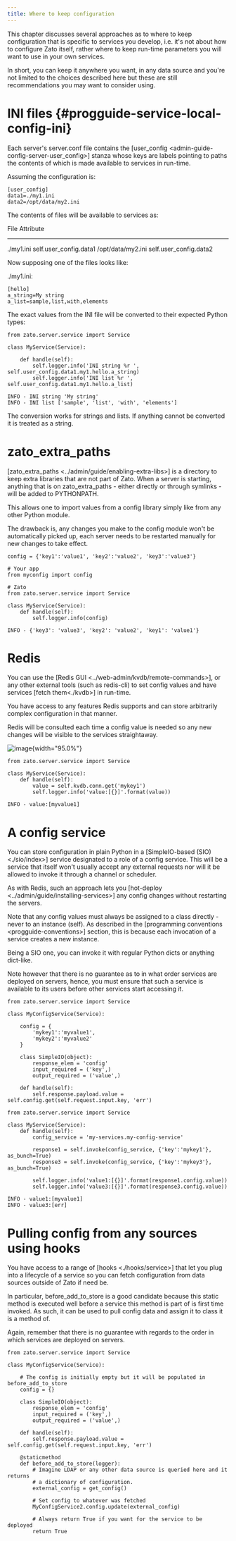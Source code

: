 ```yaml
---
title: Where to keep configuration
---
```


This chapter discusses several approaches as to where to keep configuration
that is specific to services you develop, i.e. it\'s not about how to configure Zato itself, rather where to
keep run-time parameters you will want to use in your own services.

In short, you can keep it anywhere you want, in any data source and you\'re not limited
to the choices described here but these are still recommendations you may want to
consider using.

INI files {#progguide-service-local-config-ini}
=========

Each server\'s server.conf file contains the [user_config \<admin-guide-config-server-user_config\>] stanza whose
keys are labels pointing to paths the contents of which is made available to services in run-time.

Assuming the configuration is:

``` {.python}
[user_config]
data1=./my1.ini
data2=/opt/data/my2.ini
```

The contents of files will be available to services as:

  File                Attribute
  ------------------- ------------------------
  ./my1.ini           self.user_config.data1
  /opt/data/my2.ini   self.user_config.data2

Now supposing one of the files looks like:

./my1.ini:

``` {.python}
[hello]
a_string=My string
a_list=sample,list,with,elements
```

The exact values from the INI file will be converted to their expected Python types:

``` {.python}
from zato.server.service import Service

class MyService(Service):

    def handle(self):
        self.logger.info('INI string %r ', self.user_config.data1.my1.hello.a_string)
        self.logger.info('INI list %r ', self.user_config.data1.my1.hello.a_list)
```

``` {.python}
INFO - INI string 'My string'
INFO - INI list ['sample', 'list', 'with', 'elements']
```

The conversion works for strings and lists. If anything cannot be converted it is treated as a string.

zato_extra_paths
================

[zato_extra_paths \<../admin/guide/enabling-extra-libs\>] is a directory to
keep extra libraries that are not part of Zato. When a server is starting,
anything that is on zato_extra_paths - either directly or through symlinks - will
be added to PYTHONPATH.

This allows one to import values from a config library simply like from any other Python
module.

The drawback is, any changes you make to the config module won\'t be automatically
picked up, each server needs to be restarted manually for new changes to take effect.

``` {.python}
config = {'key1':'value1', 'key2':'value2', 'key3':'value3'}
```

``` {.python}
# Your app
from myconfig import config

# Zato
from zato.server.service import Service

class MyService(Service):
    def handle(self):
        self.logger.info(config)
```

``` {.python}
INFO - {'key3': 'value3', 'key2': 'value2', 'key1': 'value1'}
```

Redis
=====

You can use the [Redis GUI \<../web-admin/kvdb/remote-commands\>],
or any other external tools (such as redis-cli)
to set config values and have services [fetch them\<./kvdb\>] in run-time.

You have access to any features Redis supports and can store arbitrarily complex
configuration in that manner.

Redis will be consulted each time a config value is needed so any new changes will
be visible to the services straightaway.

![image](/gfx/progguide/service-local-config-kvdb1.png){width="95.0%"}

``` {.python}
from zato.server.service import Service

class MyService(Service):
    def handle(self):
        value = self.kvdb.conn.get('mykey1')
        self.logger.info('value:[{}]'.format(value))
```

``` {.python}
INFO - value:[myvalue1]
```

A config service
================

You can store configuration in plain Python in a [SimpleIO-based (SIO) \<./sio/index\>]
service designated to a role of a config service. This will be a service that itself won\'t usually accept
any external requests nor will it be allowed to invoke it through a channel
or scheduler.

As with Redis, such an approach lets you
[hot-deploy \<../admin/guide/installing-services\>]
any config changes without restarting
the servers.

Note that any config values must always be assigned to a class directly - never
to an instance (self). As described in the
[programming conventions \<progguide-conventions\>] section, this is because each invocation
of a service creates a new instance.

Being a SIO one, you can invoke it with regular Python dicts or anything dict-like.

Note however that there is no guarantee as to in what order services are deployed
on servers, hence, you must ensure that such a service is available to its users
before other services start accessing it.

``` {.python}
from zato.server.service import Service

class MyConfigService(Service):

    config = {
        'mykey1':'myvalue1',
        'mykey2':'myvalue2'
    }

    class SimpleIO(object):
        response_elem = 'config'
        input_required = ('key',)
        output_required = ('value',)

    def handle(self):
        self.response.payload.value = self.config.get(self.request.input.key, 'err')
```

``` {.python}
from zato.server.service import Service

class MyService(Service):
    def handle(self):
        config_service = 'my-services.my-config-service'

        response1 = self.invoke(config_service, {'key':'mykey1'}, as_bunch=True)
        response3 = self.invoke(config_service, {'key':'mykey3'}, as_bunch=True)

        self.logger.info('value1:[{}]'.format(response1.config.value))
        self.logger.info('value3:[{}]'.format(response3.config.value))
```

``` {.python}
INFO - value1:[myvalue1]
INFO - value3:[err]
```

Pulling config from any sources using hooks
===========================================

You have access to a range of [hooks \<./hooks/service\>] that let you plug
into a lifecycle of a service so you can fetch configuration from data
sources outside of Zato if need be.

In particular, before_add_to_store is a good candidate
because this static method is executed well before a service this method is part of
is first time invoked. As such, it can be used to pull config data and assign it to class
it is a method of.

Again, remember that there is no guarantee with regards to the order in which
services are deployed on servers.

``` {.python}
from zato.server.service import Service

class MyConfigService(Service):

    # The config is initially empty but it will be populated in before_add_to_store
    config = {}

    class SimpleIO(object):
        response_elem = 'config'
        input_required = ('key',)
        output_required = ('value',)

    def handle(self):
        self.response.payload.value = self.config.get(self.request.input.key, 'err')

    @staticmethod
    def before_add_to_store(logger):
        # Imagine LDAP or any other data source is queried here and it returns
        # a dictionary of configuration.
        external_config = get_config()

        # Set config to whatever was fetched
        MyConfigService2.config.update(external_config)

        # Always return True if you want for the service to be deployed
        return True
```
